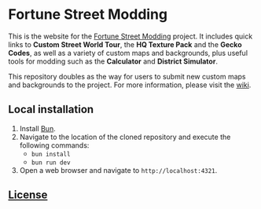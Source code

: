 # Fortune Street Modding

This is the website for the [Fortune Street Modding](https://github.com/FortuneStreetModding) project. It includes quick links to **Custom Street World Tour**, the **HQ Texture Pack** and the **Gecko Codes**, as well as a variety of custom maps and backgrounds, plus useful tools for modding such as the **Calculator** and **District Simulator**.

This repository doubles as the way for users to submit new custom maps and backgrounds to the project. For more information, please visit the [wiki](https://github.com/FortuneStreetModding/fortunestreetmodding.github.io/wiki).

## Local installation

1. Install [Bun](https://bun.sh/).
2. Navigate to the location of the cloned repository and execute the following commands:
    - `bun install`
    - `bun run dev`
3. Open a web browser and navigate to `http://localhost:4321`.

## [License](LICENSE)
